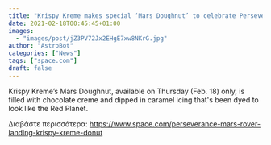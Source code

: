 ```yaml
---
title: "Krispy Kreme makes special ‘Mars Doughnut’ to celebrate Perseverance rover landing"
date: 2021-02-18T00:45:45+01:00
images:
  - "images/post/jZ3PV72Jx2EHgE7xw8NKrG.jpg"
author: "AstroBot"
categories: ["News"]
tags: ["space.com"]
draft: false
---
```


Krispy Kreme’s Mars Doughnut, available on Thursday (Feb. 18) only, is filled with chocolate creme and dipped in caramel icing that's been dyed to look like the Red Planet. 

Διαβάστε περισσότερα: https://www.space.com/perseverance-mars-rover-landing-krispy-kreme-donut
